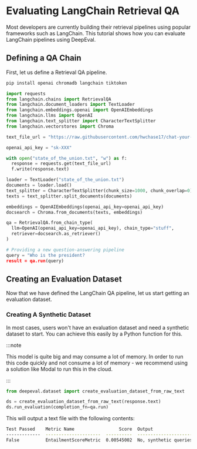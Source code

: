 # Evaluating LangChain Retrieval QA

Most developers are currently building their retrieval pipelines using popular frameworks such as LangChain. This tutorial shows how you can evaluate LangChain pipelines using DeepEval.

## Defining a QA Chain

First, let us define a Retrieval QA pipeline.

```bash
pip install openai chromadb langchain tiktoken
```

```python
import requests
from langchain.chains import RetrievalQA
from langchain.document_loaders import TextLoader
from langchain.embeddings.openai import OpenAIEmbeddings
from langchain.llms import OpenAI
from langchain.text_splitter import CharacterTextSplitter
from langchain.vectorstores import Chroma

text_file_url = "https://raw.githubusercontent.com/hwchase17/chat-your-data/master/state_of_the_union.txt"

openai_api_key = "sk-XXX"

with open("state_of_the_union.txt", "w") as f:
  response = requests.get(text_file_url)
  f.write(response.text)

loader = TextLoader("state_of_the_union.txt")
documents = loader.load()
text_splitter = CharacterTextSplitter(chunk_size=1000, chunk_overlap=0)
texts = text_splitter.split_documents(documents)

embeddings = OpenAIEmbeddings(openai_api_key=openai_api_key)
docsearch = Chroma.from_documents(texts, embeddings)

qa = RetrievalQA.from_chain_type(
  llm=OpenAI(openai_api_key=openai_api_key), chain_type="stuff",
  retriever=docsearch.as_retriever()
)

# Providing a new question-answering pipeline
query = "Who is the president?
result = qa.run(query)

```

## Creating an Evaluation Dataset

Now that we have defined the LangChain QA pipeline, let us start getting an evaluation dataset.

### Creating A Synthetic Dataset

In most cases, users won't have an evaluation dataset and need a synthetic dataset to start. You can achieve this easily by a Python function for this.

:::note

This model is quite big and may consume a lot of memory. In order to run this code quickly and not consume a lot of memory - we recommend using a solution like Modal to run this in the cloud.

:::

```python
from deepeval.dataset import create_evaluation_dataset_from_raw_text

ds = create_evaluation_dataset_from_raw_text(response.text)
ds.run_evaluation(completion_fn=qa.run)
```

This will output a text file with the following contents:

```bash
Test Passed    Metric Name                 Score  Output                                                                                                                                                                               Expected output                                                     Message
-------------  ---------------------  ----------  -----------------------------------------------------------------------------------------------------------------------------------------------------------------------------------  ------------------------------------------------------------------  -------------------------------------------------------------------
False          EntailmentScoreMetric  0.00545002  No, synthetic queries are not useful for scenarios where there is no data. Synthetic queries are used to generate test data to evaluate the performance of a system or application.  Synthetic queries are useful for scenraios where there is no data.  EntailmentScoreMetric was unsuccessful for
                                                                                                                                                                                                                                                                                                           Synthetic queries are useful for scenraios where there is no data.
                                                                                                                                                                                                                                                                                                           which should have matched
                                                                                                                                                                                                                                                                                                           Synthetic queries are useful for scenraios where there is no data.
```
